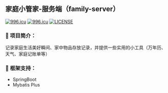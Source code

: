 ## 家庭小管家-服务端（family-server）

<a href="https://996.icu"><img src="https://img.shields.io/badge/JAVA-1.8+-green.svg" alt="996.icu" /></a>
<a href="https://996.icu"><img src="https://img.shields.io/badge/link-996.icu-red.svg" alt="996.icu" /></a>
[![LICENSE](https://img.shields.io/badge/license-Anti%20996-blue.svg)](https://github.com/996icu/996.ICU/blob/master/LICENSE)


### :pushpin: 项目简介： 
记录家庭生活美好瞬间、家中物品存放记录，并提供一些实用的小工具（万年历、天气、家庭记账单等）

### :pushpin: 框架支持： 

  - SpringBoot
  - Mybatis Plus
